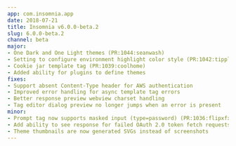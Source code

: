 ```yaml
---
app: com.insomnia.app
date: 2018-07-21
title: Insomnia v6.0.0-beta.2
slug: 6.0.0-beta.2
channel: beta
major:
- One Dark and One Light themes (PR:1044:seanwash)
- Setting to configure environment highlight color style (PR:1042:tippl)
- Cookie jar template tag (PR:1039:coolhome)
- Added ability for plugins to define themes
fixes:
- Support absent Content-Type header for AWS authentication
- Improved error handling for async template tag errors
- Better response preview webview charset handling
- Tag editor dialog preview no longer jumps when an error is present
minor:
- Prompt tag now supports masked input (type=password) (PR:1036:flipxfx) 
- Add ability to see response for failed OAuth 2.0 token fetch requests
- Theme thumbnails are now generated SVGs instead of screenshots
---
```


